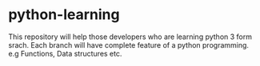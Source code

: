 # python-learning
This repository will help those developers who are learning python 3 form srach. 
Each branch will have complete feature of a python programming. e.g Functions, Data structures etc.
